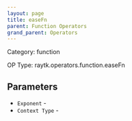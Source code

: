 ```yaml
---
layout: page
title: easeFn
parent: Function Operators
grand_parent: Operators
---
```


Category: function

OP Type: raytk.operators.function.easeFn

## Parameters

* `Exponent` - 
* `Context Type` -
